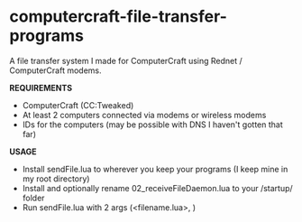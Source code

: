 # computercraft-file-transfer-programs
A file transfer system I made for ComputerCraft using Rednet / ComputerCraft modems.

<b>REQUIREMENTS</b>
- ComputerCraft (CC:Tweaked)
- At least 2 computers connected via modems or wireless modems
- IDs for the computers (may be possible with DNS I haven't gotten that far)

<b>USAGE</b>
- Install sendFile.lua to wherever you keep your programs (I keep mine in my root directory)
- Install and optionally rename 02_receiveFileDaemon.lua to your /startup/ folder
- Run sendFile.lua with 2 args (<filename.lua>, <target computer ID>)
  
